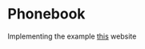 # Phonebook
Implementing the example [this](https://www.codeguru.com/cplusplus/working-with-the-random-file-structure-in-c/) website
